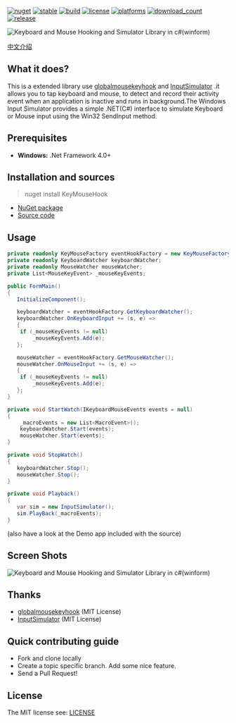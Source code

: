 [![nuget][nuget-badge]][nuget-url]
[![stable](https://img.shields.io/badge/stable-stable-green.svg)](https://github.com/loamen/KeyMouseHook/) 
[![build](https://img.shields.io/shippable/5444c5ecb904a4b21567b0ff.svg)](https://travis-ci.org/loamen/KeyMouseHook)
[![license](https://img.shields.io/badge/license-MIT-red.svg?style=flat)](https://raw.githubusercontent.com/loamen/KeyMouseHook/master/LICENSE)
[![platforms](https://img.shields.io/badge/platform-Windows-yellow.svg?style=flat)]()
[![download_count](https://img.shields.io/github/downloads/loamen/KeyMouseHook/total.svg?style=plastic)](https://github.com/loamen/KeyMouseHook/releases) 
[![release](https://img.shields.io/github/release/loamen/KeyMouseHook.svg?style=flat)](https://github.com/loamen/KeyMouseHook/releases) 

[nuget-badge]: https://img.shields.io/badge/nuget-v1.0.5-blue.svg
[nuget-url]: https://www.nuget.org/packages/KeyMouseHook
[source-url]: https://github.com/loamen/KeyMouseHook
[mousekeyhook-url]: https://github.com/gmamaladze/globalmousekeyhook
[inputsimulator-url]: https://github.com/michaelnoonan/inputsimulator
[readme-url]: https://github.com/loamen/KeyMouseHook/blob/master/README.zh-CN.md

![Keyboard and Mouse Hooking and Simulator Library in c#(winform)](https://github.com/loamen/KeyMouseHook/raw/master/documents/images/keyboard-mouse-hook-logo.png)

[中文介绍][readme-url]

## What it does?

This is a extended library use [globalmousekeyhook][mousekeyhook-url] and [InputSimulator][inputsimulator-url] .it allows you to tap keyboard and mouse, to detect and record their activity event when an application is inactive and runs in background.The Windows Input Simulator provides a simple .NET(C#) interface to simulate Keyboard or Mouse input using the Win32 SendInput method.

## Prerequisites

* **Windows:** .Net Framework 4.0+

## Installation and sources


> nuget install KeyMouseHook


* [NuGet package][nuget-url]
* [Source code][source-url]

## Usage

```csharp
private readonly KeyMouseFactory eventHookFactory = new KeyMouseFactory(HookType.GlobalEvents);
private readonly KeyboardWatcher keyboardWatcher;
private readonly MouseWatcher mouseWatcher;
private List<MouseKeyEvent> _mouseKeyEvents;

public FormMain()
{
   InitializeComponent();

   keyboardWatcher = eventHookFactory.GetKeyboardWatcher();
   keyboardWatcher.OnKeyboardInput += (s, e) =>
   {
	if (_mouseKeyEvents != null)
	    _mouseKeyEvents.Add(e);
   };

   mouseWatcher = eventHookFactory.GetMouseWatcher();
   mouseWatcher.OnMouseInput += (s, e) =>
   {
	if (_mouseKeyEvents != null)
	    _mouseKeyEvents.Add(e);
   };
}

private void StartWatch(IKeyboardMouseEvents events = null)
{
    _macroEvents = new List<MacroEvent>();
    keyboardWatcher.Start(events);
    mouseWatcher.Start(events);
}

private void StopWatch()
{
   keyboardWatcher.Stop();
   mouseWatcher.Stop();
}

private void Playback()
{
   var sim = new InputSimulator();
   sim.PlayBack(_macroEvents);
}
```

(also have a look at the Demo app included with the source)

## Screen Shots

![Keyboard and Mouse Hooking and Simulator Library in c#(winform)](https://github.com/loamen/KeyMouseHook/raw/master/documents/images/screen-shots.png)

## Thanks

* [globalmousekeyhook][mousekeyhook-url] (MIT License)
* [InputSimulator][inputsimulator-url] (MIT License)

## Quick contributing guide

 - Fork and clone locally
 - Create a topic specific branch. Add some nice feature.
 - Send a Pull Request!

## License

The MIT license see: [LICENSE](https://github.com/loamen/KeyMouseHook/blob/master/LICENSE)
